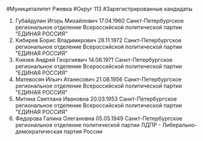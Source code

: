 #Муниципалитет
Ржевка
#Округ
113
#Зарегистрированные кандидаты
1. Губайдулин Игорь Михайлович 17.04.1960
Санкт-Петербургское региональное отделение Всероссийской политической партии "ЕДИНАЯ РОССИЯ"
2. Кибирев Борис Владимирович 28.11.1972
Санкт-Петербургское региональное отделение Всероссийской политической партии "ЕДИНАЯ РОССИЯ"
3. Князев Андрей Георгиевич 14.06.1971
Санкт-Петербургское региональное отделение Всероссийской политической партии "ЕДИНАЯ РОССИЯ"
4. Матевосян Ильич Атанесович 21.08.1956
Санкт-Петербургское региональное отделение Всероссийской политической партии "ЕДИНАЯ РОССИЯ"
5. Митина Светлана Ивановна 20.03.1953
Санкт-Петербургское региональное отделение Всероссийской политической партии "ЕДИНАЯ РОССИЯ"
6. Федорова Галина Олегановна 05.05.1949
Санкт-Петербургское региональное отделение политической партии ЛДПР - Либерально-демократическая партия России
